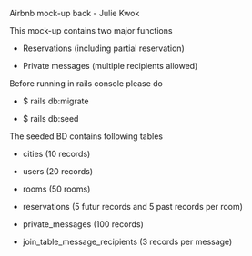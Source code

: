 Airbnb mock-up back - Julie Kwok


This mock-up contains two major functions

* Reservations (including partial reservation)

* Private messages (multiple recipients allowed)


Before running in rails console please do

* $ rails db:migrate

* $ rails db:seed


The seeded BD contains following tables

* cities (10 records)

* users (20 records)

* rooms (50 rooms)

* reservations (5 futur records and 5 past records per room)

* private_messages (100 records)

* join_table_message_recipients (3 records per message)




